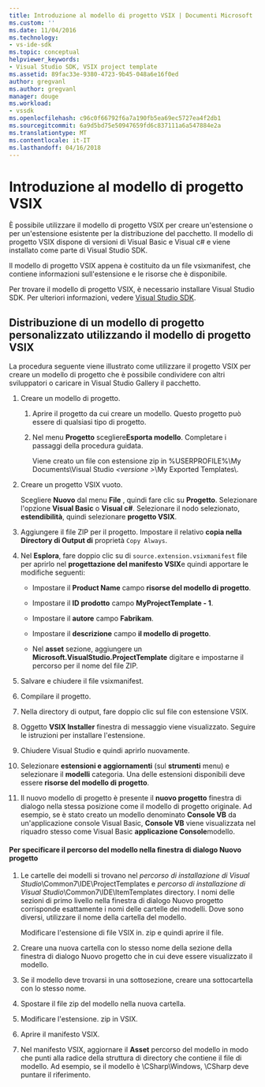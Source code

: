 ```yaml
---
title: Introduzione al modello di progetto VSIX | Documenti Microsoft
ms.custom: ''
ms.date: 11/04/2016
ms.technology:
- vs-ide-sdk
ms.topic: conceptual
helpviewer_keywords:
- Visual Studio SDK, VSIX project template
ms.assetid: 89fac33e-9380-4723-9b45-048a6e16f0ed
author: gregvanl
ms.author: gregvanl
manager: douge
ms.workload:
- vssdk
ms.openlocfilehash: c96c0f66792f6a7a190fb5ea69ec5727ea4f2db1
ms.sourcegitcommit: 6a9d5bd75e50947659fd6c837111a6a547884e2a
ms.translationtype: MT
ms.contentlocale: it-IT
ms.lasthandoff: 04/16/2018
---
```

# <a name="getting-started-with-the-vsix-project-template"></a>Introduzione al modello di progetto VSIX
È possibile utilizzare il modello di progetto VSIX per creare un'estensione o per un'estensione esistente per la distribuzione del pacchetto. Il modello di progetto VSIX dispone di versioni di Visual Basic e Visual c# e viene installato come parte di Visual Studio SDK.  
  
 Il modello di progetto VSIX appena è costituito da un file vsixmanifest, che contiene informazioni sull'estensione e le risorse che è disponibile.  
  
 Per trovare il modello di progetto VSIX, è necessario installare Visual Studio SDK. Per ulteriori informazioni, vedere [Visual Studio SDK](../extensibility/visual-studio-sdk.md).  
  
## <a name="deploying-a-custom-project-template-using-the-vsix-project-template"></a>Distribuzione di un modello di progetto personalizzato utilizzando il modello di progetto VSIX  
 La procedura seguente viene illustrato come utilizzare il progetto VSIX per creare un modello di progetto che è possibile condividere con altri sviluppatori o caricare in Visual Studio Gallery il pacchetto.  
  
1.  Creare un modello di progetto.  
  
    1.  Aprire il progetto da cui creare un modello. Questo progetto può essere di qualsiasi tipo di progetto.  
  
    2.  Nel menu **Progetto** scegliere**Esporta modello**. Completare i passaggi della procedura guidata.  
  
         Viene creato un file con estensione zip in %USERPROFILE%\My Documents\Visual Studio  *\<versione >*\My Exported Templates\\.  
  
2.  Creare un progetto VSIX vuoto.  
  
     Scegliere **Nuovo** dal menu **File** , quindi fare clic su **Progetto**. Selezionare l'opzione **Visual Basic** o **Visual c#**. Selezionare il nodo selezionato, **estendibilità**, quindi selezionare **progetto VSIX**.  
  
3.  Aggiungere il file ZIP per il progetto. Impostare il relativo **copia nella Directory di Output di** proprietà `Copy Always`.  
  
4.  Nel **Esplora**, fare doppio clic su di `source.extension.vsixmanifest` file per aprirlo nel **progettazione del manifesto VSIX**e quindi apportare le modifiche seguenti:  
  
    -   Impostare il **Product Name** campo **risorse del modello di progetto**.  
  
    -   Impostare il **ID prodotto** campo **MyProjectTemplate - 1**.  
  
    -   Impostare il **autore** campo **Fabrikam**.  
  
    -   Impostare il **descrizione** campo **il modello di progetto**.  
  
    -   Nel **asset** sezione, aggiungere un **Microsoft.VisualStudio.ProjectTemplate** digitare e impostarne il percorso per il nome del file ZIP.  
  
5.  Salvare e chiudere il file vsixmanifest.  
  
6.  Compilare il progetto.  
  
7.  Nella directory di output, fare doppio clic sul file con estensione VSIX.  
  
8.  Oggetto **VSIX Installer** finestra di messaggio viene visualizzato. Seguire le istruzioni per installare l'estensione.  
  
9. Chiudere Visual Studio e quindi aprirlo nuovamente.  
  
10. Selezionare **estensioni e aggiornamenti** (sul **strumenti** menu) e selezionare il **modelli** categoria. Una delle estensioni disponibili deve essere **risorse del modello di progetto**.  
  
11. Il nuovo modello di progetto è presente il **nuovo progetto** finestra di dialogo nella stessa posizione come il modello di progetto originale. Ad esempio, se è stato creato un modello denominato **Console VB** da un'applicazione console Visual Basic, **Console VB** viene visualizzata nel riquadro stesso come Visual Basic **applicazione Console**modello.  
  
#### <a name="to-specify-the-location-of-the-template-in-the-new-project-dialog-box"></a>Per specificare il percorso del modello nella finestra di dialogo Nuovo progetto  
  
1.  Le cartelle dei modelli si trovano nel *percorso di installazione di Visual Studio*\Common7\IDE\ProjectTemplates e *percorso di installazione di Visual Studio*\Common7\IDE\ItemTemplates directory. I nomi delle sezioni di primo livello nella finestra di dialogo Nuovo progetto corrisponde esattamente i nomi delle cartelle dei modelli. Dove sono diversi, utilizzare il nome della cartella del modello.  
  
     Modificare l'estensione di file VSIX in. zip e quindi aprire il file.  
  
2.  Creare una nuova cartella con lo stesso nome della sezione della finestra di dialogo Nuovo progetto che in cui deve essere visualizzato il modello.  
  
3.  Se il modello deve trovarsi in una sottosezione, creare una sottocartella con lo stesso nome.  
  
4.  Spostare il file zip del modello nella nuova cartella.  
  
5.  Modificare l'estensione. zip in VSIX.  
  
6.  Aprire il manifesto VSIX.  
  
7.  Nel manifesto VSIX, aggiornare il **Asset** percorso del modello in modo che punti alla radice della struttura di directory che contiene il file di modello. Ad esempio, se il modello è \CSharp\Windows, \CSharp deve puntare il riferimento.